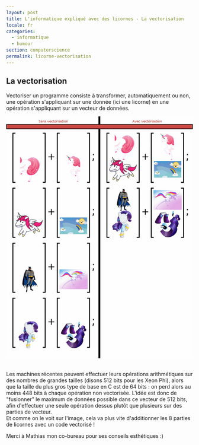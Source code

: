 ```yaml
---
layout: post
title: L'informatique expliqué avec des licornes - La vectorisation
locale: fr
categories:
  - informatique
  - humour
section: computerscience
permalink: licorne-vectorisation
---
```


<h2>La vectorisation</h2>
<p>Vectoriser un programme consiste à transformer, automatiquement ou non, une opération s'appliquant sur une donnée (ici une licorne) en une opération s'appliquant sur un vecteur de données.</p>
<!--more-->
<p class="text-center"><img src="/resources/uploads/vectorisation-lowq.gif" alt="vectorisation-lowq"/></p>
<p>
<br />
Les machines récentes peuvent effectuer leurs opérations arithmétiques sur des nombres de grandes tailles (disons 512 bits pour les Xeon Phi), alors que la taille du plus gros type de base en C est de 64 bits : on perd alors au moins 448 bits à chaque opération non vectorisée. L'idée est donc de "fusionner" le maximum de données possible dans ce vecteur de 512 bits, afin d'effectuer une seule opération dessus plutôt que plusieurs sur des parties de vecteur.<br />
Et comme on le voit sur l'image, cela va plus vite d'additionner les 8 parties de licornes avec un code vectorisé !</p>
<p>Merci à Mathias mon co-bureau pour ses conseils esthétiques :)</p>
